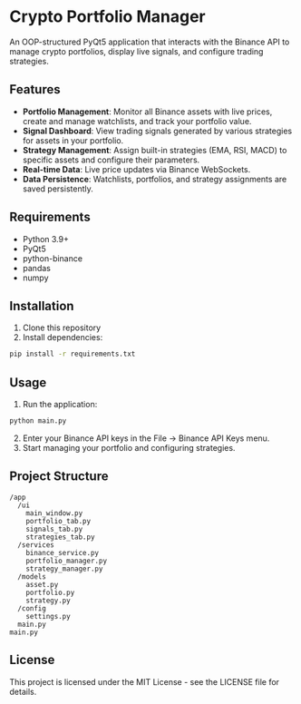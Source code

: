 # Crypto Portfolio Manager

An OOP-structured PyQt5 application that interacts with the Binance API to manage crypto portfolios, display live signals, and configure trading strategies.

## Features

- **Portfolio Management**: Monitor all Binance assets with live prices, create and manage watchlists, and track your portfolio value.
- **Signal Dashboard**: View trading signals generated by various strategies for assets in your portfolio.
- **Strategy Management**: Assign built-in strategies (EMA, RSI, MACD) to specific assets and configure their parameters.
- **Real-time Data**: Live price updates via Binance WebSockets.
- **Data Persistence**: Watchlists, portfolios, and strategy assignments are saved persistently.

## Requirements

- Python 3.9+
- PyQt5
- python-binance
- pandas
- numpy

## Installation

1. Clone this repository
2. Install dependencies:

```bash
pip install -r requirements.txt
```

## Usage

1. Run the application:

```bash
python main.py
```

2. Enter your Binance API keys in the File -> Binance API Keys menu.
3. Start managing your portfolio and configuring strategies.

## Project Structure

```
/app
  /ui
    main_window.py
    portfolio_tab.py
    signals_tab.py
    strategies_tab.py
  /services
    binance_service.py
    portfolio_manager.py
    strategy_manager.py
  /models
    asset.py
    portfolio.py
    strategy.py
  /config
    settings.py
  main.py
main.py
```

## License

This project is licensed under the MIT License - see the LICENSE file for details.
